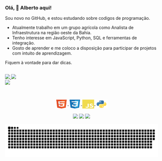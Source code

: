 ### Olá, 👋 Alberto aqui!
Sou novo no GitHub, e estou estudando sobre codigos de programação.
-  Atualmente trabalho em um grupo agrícola como Analista de Infraestrutura na região oeste da Bahia.
-  Tenho interesse em JavaScript, Python, SQL e ferramentas de integração.
-  Gosto de aprender e me coloco a disposição para participar de projetos com intuito de aprendizagem. 

Fiquem à vontade para dar dicas.

##

<div>
<a href="https://github.com/AlbertoPontes">
<img height="180em" src="https://github-readme-stats.vercel.app/api/top-langs/?username=AlbertoPontes&layout=compact&langs_count=7&theme=dracula"/>
<img height="180em" src="https://github-readme-stats.vercel.app/api?username=AlbertoPontes&show_icons=true&theme=dracula&include_all_commits=true&count_private=true"/>
</div>

<div>
<a href="https://github.com/AlbertoPontes">
<img height="180em" src="https://github-readme-stats.vercel.app/api?username=AlbertoPontes&show_icons=true&theme=dracula&include_all_commits=true&count_private=true"/>
</div>
  

##
  
<div style="display: inline_block" align="center"><br>
  <img align="center" alt="Betto-HTML" height="30" width="40" src="https://raw.githubusercontent.com/devicons/devicon/master/icons/html5/html5-original.svg">
  <img align="center" alt="Betto-CSS" height="30" width="40" src="https://raw.githubusercontent.com/devicons/devicon/master/icons/css3/css3-original.svg">
  <img align="center" alt="Betto-Js" height="30" width="40" src="https://raw.githubusercontent.com/devicons/devicon/master/icons/javascript/javascript-plain.svg">
  <img align="center" alt="Betto-Python" height="30" width="40" src="https://raw.githubusercontent.com/devicons/devicon/master/icons/python/python-original.svg">
</div>
<br>
<div style="display: inline_block" align="center"> 
  <a href="https://instagram.com/albertocpontes" target="_blank"><img src="https://img.shields.io/badge/-Instagram-%23E4405F?style=for-the-badge&logo=instagram&logoColor=white" target="_blank"></a>
  <a href = "mailto:albertocpontes@gmail.com"><img src="https://img.shields.io/badge/-Gmail-%23333?style=for-the-badge&logo=gmail&logoColor=white" target="_blank"></a>
  <a href="https://www.linkedin.com/in/alberto-cavalcante-pontes-89a451a1" target="_blank"><img src="https://img.shields.io/badge/-LinkedIn-%230077B5?style=for-the-badge&logo=linkedin&logoColor=white" target="_blank"></a>
</div>
<div style="display: inline_block" align="center">
  
![Snake animation](https://github.com/AlbertoPontes/AlbertoPontes/blob/main/github-contribution-grid-snake.svg)
  
</div>
